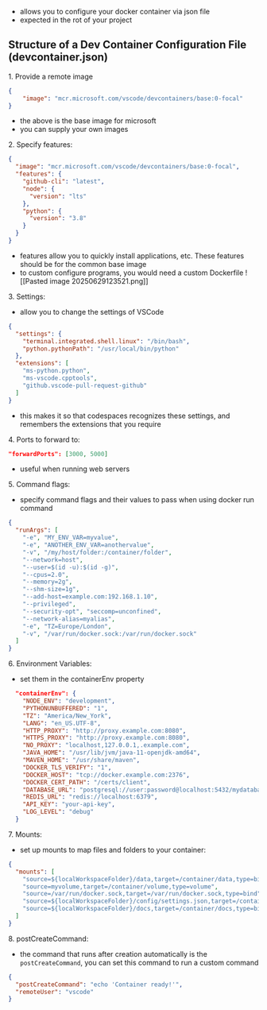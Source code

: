 
- allows you to configure your docker container via json file
- expected in the rot of your project

## Structure of a Dev Container Configuration File (devcontainer.json)

1\. Provide a remote image
```json
{
	"image": "mcr.microsoft.com/vscode/devcontainers/base:0-focal"
}
```
- the above is the base image for microsoft
- you can supply your own images


2\. Specify features:
```json
{
  "image": "mcr.microsoft.com/vscode/devcontainers/base:0-focal",
  "features": {
    "github-cli": "latest",
    "node": {
      "version": "lts"
    },
    "python": {
      "version": "3.8"
    }
  }
}
```
- features allow you to quickly install applications, etc. These features should be for the common base image
- to custom configure programs, you would need a custom Dockerfile
  ![[Pasted image 20250629123521.png]]

3\. Settings:
- allow you to change the settings of VSCode
```json
{
  "settings": {
    "terminal.integrated.shell.linux": "/bin/bash",
    "python.pythonPath": "/usr/local/bin/python"
  },
  "extensions": [
    "ms-python.python",
    "ms-vscode.cpptools",
    "github.vscode-pull-request-github"
  ]
}
```
- this makes it so that codespaces recognizes these settings, and remembers the extensions that you require

4\. Ports to forward to:
```json
"forwardPorts": [3000, 5000]
```
- useful when running web servers

5\. Command flags:
- specify command flags and their values to pass when using docker run command
```json
{
  "runArgs": [
    "-e", "MY_ENV_VAR=myvalue",
    "-e", "ANOTHER_ENV_VAR=anothervalue",
    "-v", "/my/host/folder:/container/folder",
    "--network=host",
    "--user=$(id -u):$(id -g)",
    "--cpus=2.0",
    "--memory=2g",
    "--shm-size=1g",
    "--add-host=example.com:192.168.1.10",
    "--privileged",
    "--security-opt", "seccomp=unconfined",
    "--network-alias=myalias",
    "-e", "TZ=Europe/London",
    "-v", "/var/run/docker.sock:/var/run/docker.sock"
  ]
}
```

6\. Environment Variables:
- set them in the containerEnv property
```json
  "containerEnv": {
    "NODE_ENV": "development",
    "PYTHONUNBUFFERED": "1",
    "TZ": "America/New_York",
    "LANG": "en_US.UTF-8",
    "HTTP_PROXY": "http://proxy.example.com:8080",
    "HTTPS_PROXY": "http://proxy.example.com:8080",
    "NO_PROXY": "localhost,127.0.0.1,.example.com",
    "JAVA_HOME": "/usr/lib/jvm/java-11-openjdk-amd64",
    "MAVEN_HOME": "/usr/share/maven",
    "DOCKER_TLS_VERIFY": "1",
    "DOCKER_HOST": "tcp://docker.example.com:2376",
    "DOCKER_CERT_PATH": "/certs/client",
    "DATABASE_URL": "postgresql://user:password@localhost:5432/mydatabase",
    "REDIS_URL": "redis://localhost:6379",
    "API_KEY": "your-api-key",
    "LOG_LEVEL": "debug"
  }
```

7\. Mounts:
- set up mounts to map files and folders to your container:
```json
{
  "mounts": [
    "source=${localWorkspaceFolder}/data,target=/container/data,type=bind,consistency=cached",
    "source=myvolume,target=/container/volume,type=volume",
    "source=/var/run/docker.sock,target=/var/run/docker.sock,type=bind",
    "source=${localWorkspaceFolder}/config/settings.json,target=/container/settings.json,type=bind,consistency=cached",
    "source=${localWorkspaceFolder}/docs,target=/container/docs,type=bind,consistency=cached,readonly"
  ]
}
```

8\. postCreateCommand:

- the command that runs after creation automatically is the `postCreateCommand`, you can set this command to run a custom command
```json
{
  "postCreateCommand": "echo 'Container ready!'",
  "remoteUser": "vscode"
}
```